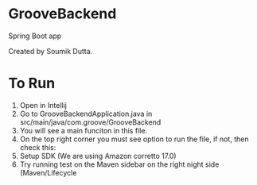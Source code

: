 # GrooveBackend
Spring Boot app

Created by Soumik Dutta.

# To Run
1. Open in Intellij
2. Go to GrooveBackendApplication.java in src/main/java/com.groove/GrooveBackend
3. You will see a main funciton in this file.
4. On the top right corner you must see option to run the file, if not, then check this:
  1. Setup SDK (We are using Amazon corretto 17.0)
  2. Try running test on the Maven sidebar on the right night side (Maven/Lifecycle
